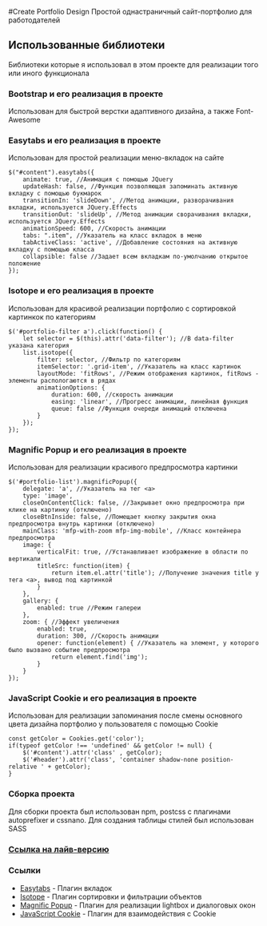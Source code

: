 #Create Portfolio Design
Простой однастраничный сайт-портфолио для работодателей
## Использованные библиотеки
Библиотеки которые я использовал в этом проекте для реализации того или иного функционала
### Bootstrap и его реализация в проекте
Использован для быстрой верстки адаптивного дизайна, а также Font-Awesome

### Easytabs и его реализация в проекте
Использован для простой реализации меню-вкладок на сайте
```
$("#content").easytabs({
    animate: true, //Анимация с помощью JQuery
    updateHash: false, //Функция позволяющая запоминать активную вкладку с помощью букмарок
    transitionIn: 'slideDown', //Метод анимации, разворачивания вкладки, используется JQuery.Effects
    transitionOut: 'slideUp', //Метод анимации сворачивания вкладки, используется JQuery.Effects
    animationSpeed: 600, //Скорость анимации
    tabs: ".item", //Указатель на класс вкладок в меню
    tabActiveClass: 'active', //Добавление состояния на активную вкладку с помощью класса
    collapsible: false //Задает всем вкладкам по-умолчанию открытое положение
}); 
```
### Isotope и его реализация в проекте
Использован для красивой реализации портфолио с сортировкой картинкок по категориям
```
$('#portfolio-filter a').click(function() {
    let selector = $(this).attr('data-filter'); //В data-filter указана категория
    list.isotope({
        filter: selector, //Фильтр по категориям
        itemSelector: '.grid-item', //Указатель на класс картинок
        layoutMode: 'fitRows', //Режим отображения картинок, fitRows - элементы распологаются в рядах
        animationOptions: {
            duration: 600, //скорость анимации
            easing: 'linear', //Прогресс анимации, линейная функция
            queue: false //Функция очереди анимаций отключена
        }
    });
});
```
### Magnific Popup и его реализация в проекте
Использован для реализации красивого предпросмотра картинки
```
$('#portfolio-list').magnificPopup({
    delegate: 'a', //Указатель на тег <a>
    type: 'image',
    closeOnContentClick: false, //Закрывает окно предпросмотра при клике на картинку (отключено)
    closeBtnInside: false, //Помещает кнопку закрытия окна предпросмотра внутрь картинки (отключено)
    mainClass: 'mfp-with-zoom mfp-img-mobile', //Класс контейнера предпросмотра
    image: {
        verticalFit: true, //Устанавливает изображение в области по вертикали
        titleSrc: function(item) {
            return item.el.attr('title'); //Получение значения title у тега <a>, вывод под картинкой 
        }
    },
    gallery: {
        enabled: true //Режим галереи
    },
    zoom: { //Эффект увеличения
        enabled: true,
        duration: 300, //Скорость анимации
        opener: function(element) { //Указатель на элемент, у которого было вызвано событие предпросмотра
            return element.find('img');
        }
    }
});
```
### JavaScript Cookie и его реализация в проекте
Использован для реализации запоминания после смены основного цвета дизайна портфолио у пользователя с помощью Cookie
```
const getColor = Cookies.get('color');
if(typeof getColor !== 'undefined' && getColor != null) {
    $('#content').attr('class' , getColor);
    $('#header').attr('class', 'container shadow-none position-relative ' + getColor);
}
```
### Сборка проекта
Для сборки проекта был использован npm, postcss с плагинами autoprefixer и cssnano.
Для создания таблицы стилей был использован SASS

### [Ссылка на лайв-версию](https://clever-nightingale-e4040a.netlify.com/)

### Ссылки
* [Easytabs](https://os.alfajango.com/easytabs/) - Плагин вкладок
* [Isotope](https://isotope.metafizzy.co/) - Плагин сортировки и фильтрации объектов
* [Magnific Popup](https://dimsemenov.com/plugins/magnific-popup/) - Плагин для реализации lightbox и диалоговых окон
* [JavaScript Cookie](https://github.com/js-cookie/js-cookie) - Плагин для взаимодействия с Cookie